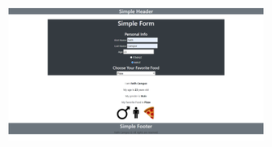 ![sample image](https://github.com/fcamgz/Simple-React-Form/blob/master/public/img/simple-form.png?raw=true)
